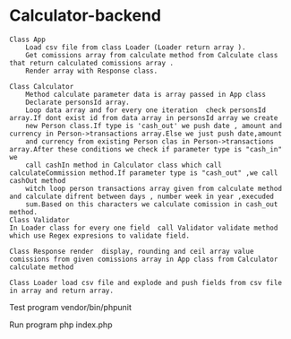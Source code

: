 # Calculator-backend

	Class App  
		Load csv file from class Loader (Loader return array ). 
		Get comissions array from calculate method from Calculate class that return calculated comissions array .
		Render array with Response class.

	Class Calculator 
		Method calculate parameter data is array passed in App class
		Declarate personsId array.
		Loop data array and for every one iteration  check personsId array.If dont exist id from data array in personsId array we create
		new Person class.If type is 'cash_out' we push date , amount and currency in Person->transactions array.Else we just push date,amount
		and currency from existing Person clas in Person->transactions array.After these conditions we check if parameter type is "cash_in" we
		call cashIn method in Calculator class which call calculateCommission method.If parameter type is "cash_out" ,we call cashOut method 
		witch loop person transactions array given from calculate method and calculate difrent between days , number week in year ,execuded
		sum.Based on this characters we calculate comission in cash_out method.
	Class Validator 
    In Loader class for every one field  call Validator validate method which use Regex expresions to validate field.
	
	Class Response render  display, rounding and ceil array value comissions from given comissions array in App class from Calculator calculate method
	
	Class Loader load csv file and explode and push fields from csv file in array and return array.

 
Test program 
vendor/bin/phpunit

Run program
php index.php

